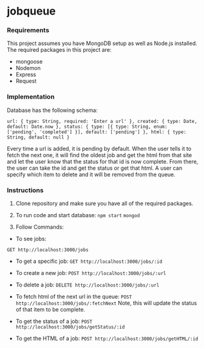 # jobqueue

### Requirements
This project assumes you have MongoDB setup as well as Node.js installed.
The required packages in this project are:
* mongoose
* Nodemon
* Express
* Request

### Implementation
Database has the following schema:

`
url: {
    type: String,
    required: 'Enter a url'
},
created: {
    type: Date,
    default: Date.now
},
status: {
    type: [{
        type: String,
        enum: ['pending', 'completed']
    }],
    default: ['pending']
},
html: {
    type: String,
    default: null
}
`

Every time a url is added, it is pending by default. When the user tells it to fetch the next one, it will find the oldest job and get the html from that site and let the user know that the status for that id is now complete. From there, the user can take the id and get the status or get that html. A user can specify which item to delete and it will be removed from the queue.

### Instructions
1. Clone repository and make sure you have all of the required packages.

2. To run code and start database:
`npm start`
`mongod`

3. Follow Commands:

* To see jobs:

`GET http://localhost:3000/jobs`

* To get a specific job:
`GET http://localhost:3000/jobs/:id`

* To create a new job:
`POST http://localhost:3000/jobs/:url`

* To delete a job:
`DELETE http://localhost:3000/jobs/:url`

* To fetch html of the next url in the queue:
`POST http://localhost:3000/jobs/:fetchNext`
Note, this will update the status of that item to be complete.

* To get the status of a job:
`POST http://localhost:3000/jobs/getStatus/:id`

* To get the HTML of a job:
`POST http://localhost:3000/jobs/getHTML/:id`
